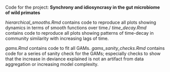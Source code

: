 Code for the project: **Synchrony and idiosyncrasy in the gut microbiome of wild primates**

*hierarchical_smooths.Rmd* contains code to reproduce all plots showing dynamics in terms of smooth functions over time./
*time_decay.Rmd* contains code to reproduce all plots showing patterns of time-decay in community similarity with increasing lags of time. 

*gams.Rmd* contains code to fit all GAMs.
*gams_sanity_checks.Rmd* contains code for a series of sanity check for the GAMs; especially checks to show that the increase in deviance explained is not an artifact from data aggregation or increasing model complexity.

